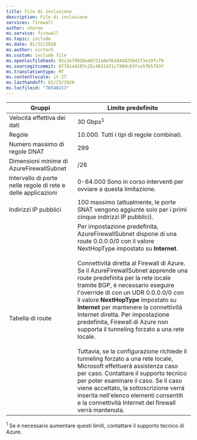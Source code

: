 ```yaml
---
title: File di inclusione
description: File di inclusione
services: firewall
author: vhorne
ms.service: firewall
ms.topic: include
ms.date: 01/22/2020
ms.author: victorh
ms.custom: include file
ms.openlocfilehash: 92c2e79910e40721a0ef62d44825bd1f3e19fc79
ms.sourcegitcommit: 87781a4207c25c4831421c7309c03fce5fb5793f
ms.translationtype: MT
ms.contentlocale: it-IT
ms.lasthandoff: 01/23/2020
ms.locfileid: "76548213"
---
```

| Gruppi | Limite predefinito |
| --- | --- |
| Velocità effettiva dei dati |30 Gbps<sup>1</sup> |
|Regole|10.000. Tutti i tipi di regole combinati.|
|Numero massimo di regole DNAT|299|
|Dimensioni minime di AzureFirewallSubnet |/26|
|Intervallo di porte nelle regole di rete e delle applicazioni|0-64.000 Sono in corso interventi per ovviare a questa limitazione.|
|Indirizzi IP pubblici|100 massimo (attualmente, le porte SNAT vengono aggiunte solo per i primi cinque indirizzi IP pubblici).|
|Tabella di route|Per impostazione predefinita, AzureFirewallSubnet dispone di una route 0.0.0.0/0 con il valore NextHopType impostato su **Internet**.<br><br>Connettività diretta al Firewall di Azure. Se il AzureFirewallSubnet apprende una route predefinita per la rete locale tramite BGP, è necessario eseguire l'override di con un UDR 0.0.0.0/0 con il valore **NextHopType** impostato su **Internet** per mantenere la connettività Internet diretta. Per impostazione predefinita, Firewall di Azure non supporta il tunneling forzato a una rete locale.<br><br>Tuttavia, se la configurazione richiede il tunneling forzato a una rete locale, Microsoft effettuerà assistenza caso per caso. Contattare il supporto tecnico per poter esaminare il caso. Se il caso viene accettato, la sottoscrizione verrà inserita nell'elenco elementi consentiti e la connettività Internet del firewall verrà mantenuta.|

<sup>1</sup> Se è necessario aumentare questi limiti, contattare il supporto tecnico di Azure.
